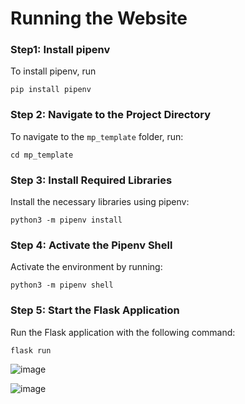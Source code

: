 
# Running the Website
### Step1: Install pipenv
To install pipenv, run
```
pip install pipenv
```

### Step 2: Navigate to the Project Directory

To navigate to the `mp_template` folder, run:

```
cd mp_template
```

### Step 3: Install Required Libraries

Install the necessary libraries using pipenv:

```
python3 -m pipenv install
```

### Step 4: Activate the Pipenv Shell

Activate the environment by running:

```
python3 -m pipenv shell
```

### Step 5: Start the Flask Application

Run the Flask application with the following command:

```
flask run
```

![image](https://github.com/user-attachments/assets/fdc39f05-24f0-490e-8b4c-34752702de8d)

![image](https://github.com/user-attachments/assets/6b74351c-194b-4694-8216-661d91b7a54c)

